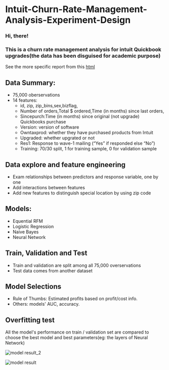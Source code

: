 # Intuit-Churn-Rate-Management-Analysis-Experiment-Design

### Hi, there!
### This is a churn rate management analysis for intuit Quickbook upgrades(the data has been disguised for academic purpose)

See the more specific report from this [html]("intuit.html")

## Data Summary: 
* 75,000 oberservations
* 14 features:
    * id, zip, zip_bins,sex,bizflag,
    * Number of orders,Total $ ordered,Time (in months) since last orders,
    * Sincepurch:Time (in months) since original (not upgrade) Quickbooks purchase
    * Version: version of software
    * Owntaxprod: whether they have purchased products from Intuit
    * Upgraded: whether upgrated or not 
    * Res1: Response to wave-1 mailing (“Yes” if responded else “No”)
    * Training:  70/30 split, 1 for training sample, 0 for validation sample

## Data explore and feature engineering

* Exam relationships between predictors and response variable, one by one
* Add interactions between features
* Add new features to distinguish special location by using zip code

## Models:

* Equential RFM
* Logistic Regression
* Naive Bayes
* Neural Network

## Train, Validation and Test

* Train and validation are split among all 75,000 overservations
* Test data comes from another dataset

## Model Selections

* Rule of Thumbs: Estimated profits based on profit/cost info.
* Others: models' AUC, accuracy.

## Overfitting test

All the model's performance on train / validation set are compared to choose the best model and best parameters(eg: the layers of Neural Network)


![model result_2]("/pics/model_comparison_2.png")

![model result]("/pics/model_comparison.png")
